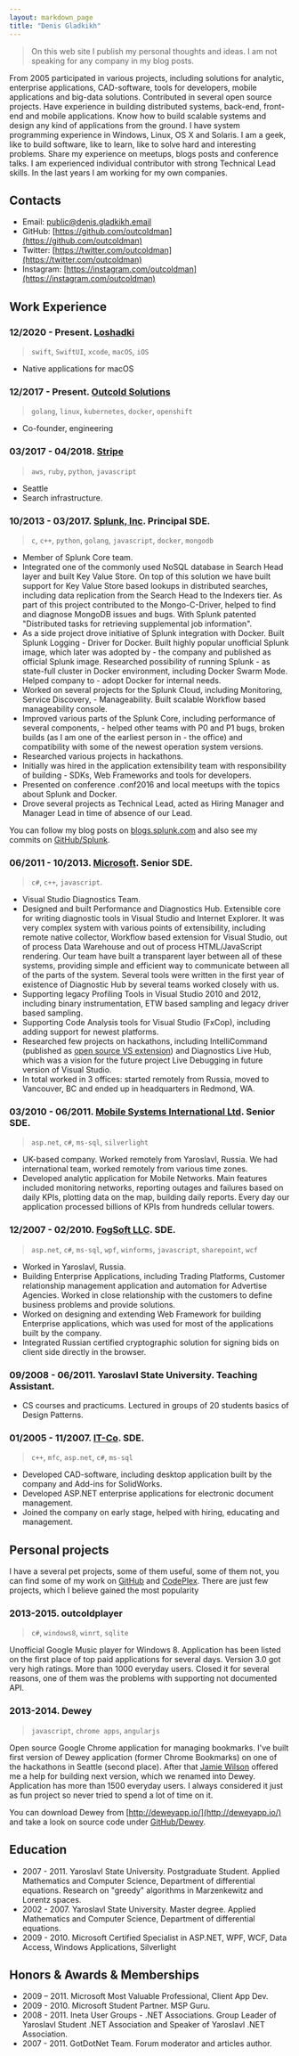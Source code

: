 ```yaml
---
layout: markdown_page
title: "Denis Gladkikh"
---
```


> On this web site I publish my personal thoughts and ideas.
> I am not speaking for any company in my blog posts.

From 2005 participated in various projects, including solutions for analytic, enterprise applications, CAD-software, 
tools for developers, mobile applications and big-data solutions. Contributed in several open source projects.
Have experience in building distributed systems, back-end, front-end and mobile applications. Know how to build 
scalable systems and design any kind of applications from the ground.
I have system programming experience in Windows, Linux, OS X and Solaris.
I am a geek, like to build software, like to learn, like to solve hard and interesting problems. Share my experience 
on meetups, blogs posts and conference talks.
I am experienced individual contributor with strong Technical Lead skills.
In the last years I am working for my own companies.

## Contacts

- Email: [public@denis.gladkikh.email](mailto:denis@gladkikh.email)
- GitHub: [https://github.com/outcoldman](https://github.com/outcoldman)
- Twitter: [https://twitter.com/outcoldman](https://twitter.com/outcoldman)
- Instagram: [https://instagram.com/outcoldman](https://instagram.com/outcoldman)

## Work Experience

### 12/2020 - Present. [Loshadki](https://loshadki.app)

> `swift`, `SwiftUI`, `xcode`, `macOS`, `iOS`

- Native applications for macOS

### 12/2017 - Present. [Outcold Solutions](https://www.outcoldsolutions.com)

> `golang`, `linux`, `kubernetes`, `docker`, `openshift`

- Co-founder, engineering

### 03/2017 - 04/2018. [Stripe](https://stripe.com)

> `aws`, `ruby`, `python`, `javascript`


- Seattle
- Search infrastructure.

### 10/2013 - 03/2017. [Splunk, Inc](https://splunk.com). Principal SDE.

> `c`, `c++`, `python`, `golang`, `javascript`, `docker`, `mongodb`

- Member of Splunk Core team.
- Integrated one of the commonly used NoSQL database in Search Head layer and built Key Value Store. 
  On top of this solution we have built support for Key Value Store based lookups in distributed searches, 
  including data replication from the Search Head to the Indexers tier. As part of this project contributed to 
  the Mongo-C-Driver, helped to find and diagnose MongoDB issues and bugs. With Splunk patented "Distributed 
  tasks for retrieving supplemental job information".
- As a side project drove initiative of Splunk integration with Docker. Built Splunk Logging - Driver for Docker.
  Built highly popular unofficial Splunk image, which later was adopted by - the company and published as official 
  Splunk image. Researched possibility of running Splunk - as state-full cluster in Docker environment, including 
  Docker Swarm Mode. Helped company to - adopt Docker for internal needs.
- Worked on several projects for the Splunk Cloud, including Monitoring, Service Discovery, - Manageability. Built 
  scalable Workflow based manageability console.
- Improved various parts of the Splunk Core, including performance of several components, - helped other teams with 
  P0 and P1 bugs, broken builds (as I am one of the earliest person in - the office) and compatibility with some of 
  the newest operation system versions.
- Researched various projects in hackathons.
- Initially was hired in the application extensibility team with responsibility of building - SDKs, Web Frameworks 
  and tools for developers.
- Presented on conference .conf2016 and local meetups with the topics about Splunk and Docker.
- Drove several projects as Technical Lead, acted as Hiring Manager and Manager Lead in time of absence of our Lead.

You can follow my blog posts on [blogs.splunk.com](http://blogs.splunk.com/author/dgladkikh/)
and also see my commits on [GitHub/Splunk](https://github.com/splunk).

### 06/2011 - 10/2013. [Microsoft](http://microsoft.com). Senior SDE.

> `c#`, `c++`, `javascript`.

- Visual Studio Diagnostics Team.
- Designed and built Performance and Diagnostics Hub. Extensible core for writing
    diagnostic tools in Visual Studio and Internet Explorer. It was very complex
    system with various points of extensibility, including remote native collector,
    Workflow based extension for Visual Studio, out of process Data Warehouse and
    out of process HTML/JavaScript rendering. Our team have built a transparent layer
    between all of these systems, providing simple and efficient way to communicate
    between all of the parts of the system. Several tools were written in the first
    year of existence of Diagnostic Hub by several teams worked closely with us.
- Supporting legacy Profiling Tools in Visual Studio 2010 and 2012, including
    binary instrumentation, ETW based sampling and legacy driver based sampling.
- Supporting Code Analysis tools for Visual Studio (FxCop), including adding support
    for newest platforms.
- Researched few projects on hackathons, including IntelliCommand (published as
    [open source VS extension]((https://github.com/intellicommand))) and Diagnostics Live Hub,
    which was a vision for the future project Live Debugging in future version of
    Visual Studio.
- In total worked in 3 offices: started remotely from Russia, moved to Vancouver, BC
    and ended up in headquarters in Redmond, WA.

### 03/2010 - 06/2011. [Mobile Systems International Ltd](http://www.msiuk.com/). Senior SDE.

> `asp.net`, `c#`, `ms-sql`, `silverlight`

- UK-based company. Worked remotely from Yaroslavl, Russia. We had international team,
    worked remotely from various time zones.
- Developed analytic application for Mobile Networks. Main features included
    monitoring networks, reporting outages and failures based on daily KPIs, plotting
    data on the map, building daily reports. Every day our application processed
    billions of KPIs from hundreds cellular towers.

### 12/2007 - 02/2010. [FogSoft LLC](http://fogsoft.ru). SDE.

> `asp.net`, `c#`, `ms-sql`, `wpf`, `winforms`, `javascript`, `sharepoint`, `wcf`

- Worked in Yaroslavl, Russia.
- Building Enterprise Applications, including Trading Platforms,
    Customer relationship management application and automation for Advertise Agencies.
    Worked in close relationship with the customers to define business problems
    and provide solutions.
- Worked on designing and extending Web Framework for building Enterprise applications,
    which was used for most of the applications built by the company.
- Integrated Russian certified cryptographic solution for signing bids on client
    side directly in the browser.

### 09/2008 - 06/2011. Yaroslavl State University. Teaching Assistant.

- CS courses and practicums. Lectured in groups of 20 students basics of Design Patterns.

### 01/2005 - 11/2007. [IT-Co](http://it-co.ru). SDE.

> `c++`, `mfc`, `asp.net`, `c#`, `ms-sql`

- Developed CAD-software, including desktop application built by the company and
    Add-ins for SolidWorks.
- Developed ASP.NET enterprise applications for electronic document management.
- Joined the company on early stage, helped with hiring, educating and management.

## Personal projects


I have a several pet projects, some of them useful, some of them not, you can find some of my work on 
[GitHub](https://github.com/outcoldman) and [CodePlex](https://www.codeplex.com/site/users/view/outcoldman). 
There are just few projects, which I believe gained the most popularity

### 2013-2015. outcoldplayer

> `c#`, `windows8`, `winrt`, `sqlite`

Unofficial Google Music player for Windows 8. Application has been listed on the
first place of top paid applications for several days. Version 3.0 got very
high ratings. More than 1000 everyday users. Closed it for several reasons, one of them
was the problems with supporting not documented API.

### 2013-2014. Dewey

> `javascript`, `chrome apps`, `angularjs`

Open source Google Chrome application for managing bookmarks. I've built first
version of Dewey application (former Chrome Bookmarks) on one of the hackathons
in Seattle (second place). After that [Jamie Wilson](https://github.com/jamiewilson)
offered me a help for building next version, which we renamed into Dewey.
Application has more than 1500 everyday users. I always considered it just as
fun project so never tried to spend a lot of time on it.

You can download Dewey from [http://deweyapp.io/](http://deweyapp.io/) and take
a look on source code under [GitHub/Dewey](https://github.com/deweyapp).

## Education

- 2007 - 2011. Yaroslavl State University. Postgraduate Student.
    Applied Mathematics and Computer Science, Department of differential equations.
    Research on "greedy" algorithms in Marzenkewitz and Lorentz spaces.
- 2002 - 2007. Yaroslavl State University. Master degree.
    Applied Mathematics and Computer Science, Department of differential equations.
- 2009 - 2010. Microsoft Certified Specialist in ASP.NET, WPF, WCF, Data Access, Windows
    Applications, Silverlight

## Honors & Awards & Memberships

- 2009 – 2011. Microsoft Most Valuable Professional, Client App Dev.
- 2009 - 2010. Microsoft Student Partner. MSP Guru.
- 2008 - 2011. Ineta User Groups - .NET Associations. Group Leader of Yaroslavl
    Student .NET Association and Speaker of Yaroslavl .NET Association.
- 2007 - 2011. GotDotNet Team. Forum moderator and articles author.
